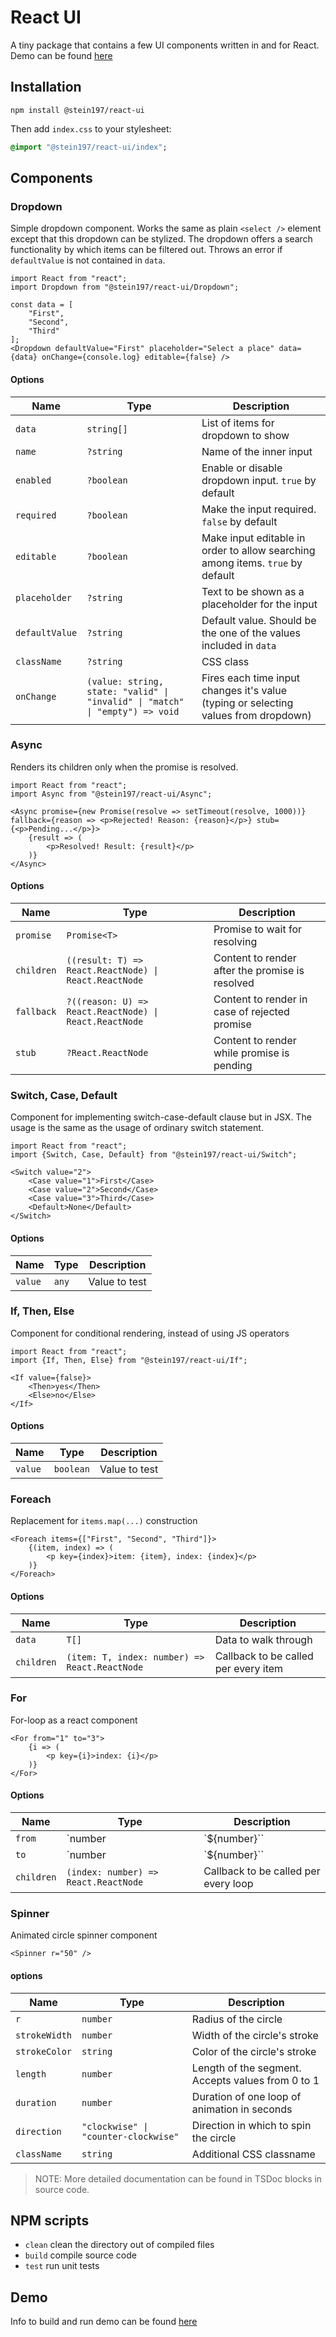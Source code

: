 # React UI
A tiny package that contains a few UI components written in and for React. Demo can be found [here](https://stein197.github.io/react-ui/)

## Installation
```
npm install @stein197/react-ui
```
Then add `index.css` to your stylesheet:
```sass
@import "@stein197/react-ui/index";
```

## Components

### Dropdown
Simple dropdown component. Works the same as plain `<select />` element except that this dropdown can be stylized. The dropdown offers a search functionality by which items can be filtered out. Throws an error if `defaultValue` is not contained in `data`.
```tsx
import React from "react";
import Dropdown from "@stein197/react-ui/Dropdown";

const data = [
	"First",
	"Second",
	"Third"
];
<Dropdown defaultValue="First" placeholder="Select a place" data={data} onChange={console.log} editable={false} />
```

#### Options
| Name           | Type                                                                         | Description                                                                         |
|----------------|------------------------------------------------------------------------------|-------------------------------------------------------------------------------------|
| `data`         | `string[]`                                                                   | List of items for dropdown to show                                                  |
| `name`         | `?string`                                                                    | Name of the inner input                                                             |
| `enabled`      | `?boolean`                                                                   | Enable or disable dropdown input. `true` by default                                 |
| `required`     | `?boolean`                                                                   | Make the input required. `false` by default                                         |
| `editable`     | `?boolean`                                                                   | Make input editable in order to allow searching among items. `true` by default      |
| `placeholder`  | `?string`                                                                    | Text to be shown as a placeholder for the input                                     |
| `defaultValue` | `?string`                                                                    | Default value. Should be the one of the values included in `data`                   |
| `className`    | `?string`                                                                    | CSS class                                                                           |
| `onChange`     | `(value: string, state: "valid" \| "invalid" \| "match" \| "empty") => void` | Fires each time input changes it's value (typing or selecting values from dropdown) |

### Async
Renders its children only when the promise is resolved.
```tsx
import React from "react";
import Async from "@stein197/react-ui/Async";

<Async promise={new Promise(resolve => setTimeout(resolve, 1000))} fallback={reason => <p>Rejected! Reason: {reason}</p>} stub={<p>Pending...</p>}>
	{result => (
		<p>Resolved! Result: {result}</p>
	)}
</Async>
```

#### Options
| Name       | Type                                                   | Description                                     |
|------------|--------------------------------------------------------|-------------------------------------------------|
| `promise`  | `Promise<T>`                                           | Promise to wait for resolving                   |
| `children` | `((result: T) => React.ReactNode) \| React.ReactNode`  | Content to render after the promise is resolved |
| `fallback` | `?((reason: U) => React.ReactNode) \| React.ReactNode` | Content to render in case of rejected promise   |
| `stub`     | `?React.ReactNode`                                     | Content to render while promise is pending      |

### Switch, Case, Default
Component for implementing switch-case-default clause but in JSX. The usage is the same as the usage of ordinary switch statement.
```tsx
import React from "react";
import {Switch, Case, Default} from "@stein197/react-ui/Switch";

<Switch value="2">
	<Case value="1">First</Case>
	<Case value="2">Second</Case>
	<Case value="3">Third</Case>
	<Default>None</Default>
</Switch>
```

#### Options
| Name    | Type  | Description   |
|---------|-------|---------------|
| `value` | `any` | Value to test |

### If, Then, Else
Component for conditional rendering, instead of using JS operators
```tsx
import React from "react";
import {If, Then, Else} from "@stein197/react-ui/If";

<If value={false}>
	<Then>yes</Then>
	<Else>no</Else>
</If>
```

#### Options
| Name    | Type      | Description   |
|---------|-----------|---------------|
| `value` | `boolean` | Value to test |

### Foreach
Replacement for `items.map(...)` construction
```tsx
<Foreach items={["First", "Second", "Third"]}>
	{(item, index) => (
		<p key={index}>item: {item}, index: {index}</p>
	)}
</Foreach>
```

#### Options
| Name       | Type                                          | Description                          |
|------------|-----------------------------------------------|--------------------------------------|
| `data`     | `T[]`                                         | Data to walk through                 |
| `children` | `(item: T, index: number) => React.ReactNode` | Callback to be called per every item |

### For
For-loop as a react component
```tsx
<For from="1" to="3">
	{i => (
		<p key={i}>index: {i}</p>
	)}
</For>
```

#### Options
| Name       | Type                                 | Description                                                          |
|------------|--------------------------------------|----------------------------------------------------------------------|
| `from`     | `number | \`${number}\``             | From which to start counting. 0 by default                           |
| `to`       | `number | \`${number}\``             | A number until which to proceed counting including the number itself |
| `children` | `(index: number) => React.ReactNode` | Callback to be called per every loop                                 |

### Spinner
Animated circle spinner component
```tsx
<Spinner r="50" />
```

#### options
| Name          | Type                                 | Description                                       |
|---------------|--------------------------------------|---------------------------------------------------|
| `r`           | `number`                             | Radius of the circle                              |
| `strokeWidth` | `number`                             | Width of the circle's stroke                      |
| `strokeColor` | `string`                             | Color of the circle's stroke                      |
| `length`      | `number`                             | Length of the segment. Accepts values from 0 to 1 |
| `duration`    | `number`                             | Duration of one loop of animation in seconds      |
| `direction`   | `"clockwise" \| "counter-clockwise"` | Direction in which to spin the circle             |
| `className`   | `string`                             | Additional CSS classname                          |

> NOTE: More detailed documentation can be found in TSDoc blocks in source code.

## NPM scripts
- `clean` clean the directory out of compiled files
- `build` compile source code
- `test` run unit tests

## Demo
Info to build and run demo can be found [here](demo/README.md)
